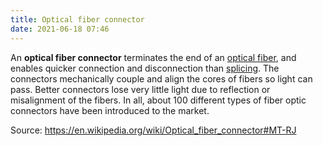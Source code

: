 ```yaml
---
title: Optical fiber connector
date: 2021-06-18 07:46
---
```


An **optical fiber connector** terminates the end of an 
[optical fiber](2021-06-18--07-49-11Z--optical_fiber.md), and enables quicker
connection and disconnection than
[splicing](2021-06-18--07-50-15Z--splicing.md). The connectors mechanically
couple and align the cores of fibers so light can pass.  Better connectors lose
very little light due to reflection or misalignment of the fibers. In all, about
100 different types of fiber optic connectors have been introduced to the
market.

Source: https://en.wikipedia.org/wiki/Optical_fiber_connector#MT-RJ

